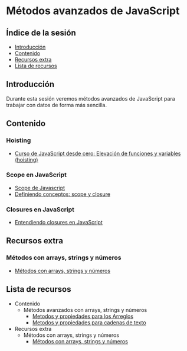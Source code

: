 # Métodos avanzados de JavaScript

## Índice de la sesión

- [Introducción](#introduccion)
- [Contenido](#contenido)
- [Recursos extra](#recursos-extra)
- [Lista de recursos](#lista-de-recursos)

## Introducción

Durante esta sesión veremos métodos avanzados de JavaScript para trabajar con datos de forma más sencilla.

## Contenido

### Hoisting

- [Curso de JavaScript desde cero: Elevación de funciones y variables (hoisting)](https://www.youtube.com/watch?v=AvhGeJyfhaA)

### Scope en JavaScript

- [Scope de Javascript](https://www.youtube.com/watch?v=IaPnElNbnQg)
- [Definiendo conceptos: scope y closure](https://medium.com/@sergiodxa/definiendo-conceptos-closure-y-scope-en-javascript-9081f1e113e6)

### Closures en JavaScript

- [Entendiendo closures en JavaScript](https://medium.com/entendiendo-javascript/entendiendo-closures-en-javascript-8fb9a284964e)

## Recursos extra

### Métodos con arrays, strings y números

- [Métodos con arrays, strings y números](https://www.youtube.com/watch?v=1v60U_weWio)

## Lista de recursos

- Contenido
  - Métodos avanzados con arrays, strings y números
    - [Metodos y propiedades para los Arreglos](https://www.youtube.com/watch?v=rJuk_PHKQME)
    - [Metodos y propiedades para cadenas de texto](https://www.youtube.com/watch?v=nyoF_vtaCOs)
- Recursos extra
  - Métodos con arrays, strings y números
    - [Métodos con arrays, strings y números](https://www.youtube.com/watch?v=1v60U_weWio)
